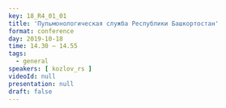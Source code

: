 ```yaml
---
key: 18_R4_01_01
title: 'Пульмонологическая служба Республики Башкортостан'
format: conference
day: 2019-10-18
time: 14.30 – 14.55
tags:
  - general
speakers: [ kozlov_rs ]
videoId: null
presentation: null
draft: false
---
```

